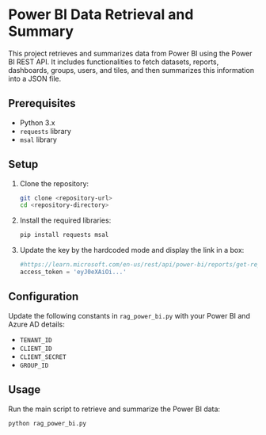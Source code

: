 # Power BI Data Retrieval and Summary

This project retrieves and summarizes data from Power BI using the Power BI REST API. It includes functionalities to fetch datasets, reports, dashboards, groups, users, and tiles, and then summarizes this information into a JSON file.

## Prerequisites

- Python 3.x
- `requests` library
- `msal` library

## Setup

1. Clone the repository:
    ```sh
    git clone <repository-url>
    cd <repository-directory>
    ```

2. Install the required libraries:
    ```sh
    pip install requests msal
    ```

3. Update the key by the hardcoded mode and display the link in a box:
    ```python
    #https://learn.microsoft.com/en-us/rest/api/power-bi/reports/get-reports-in-group#code-try-0
    access_token = 'eyJ0eXAiOi...'
    ```

## Configuration

Update the following constants in `rag_power_bi.py` with your Power BI and Azure AD details:
- `TENANT_ID`
- `CLIENT_ID`
- `CLIENT_SECRET`
- `GROUP_ID`

## Usage

Run the main script to retrieve and summarize the Power BI data:
```sh
python rag_power_bi.py